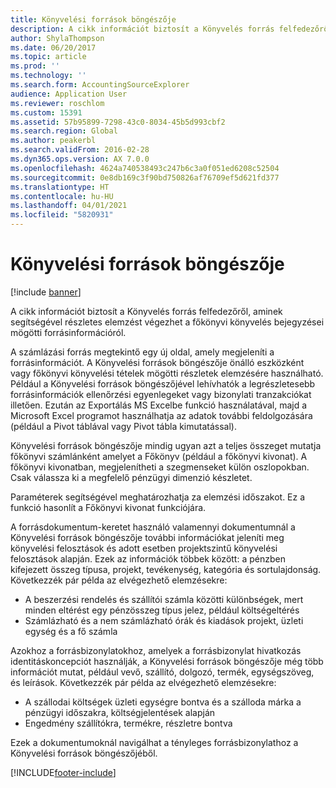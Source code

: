 ```yaml
---
title: Könyvelési források böngészője
description: A cikk információt biztosít a Könyvelés forrás felfedezőről, aminek segítségével részletes elemzést végezhet a főkönyvi könyvelés bejegyzései mögötti forrásinformációról.
author: ShylaThompson
ms.date: 06/20/2017
ms.topic: article
ms.prod: ''
ms.technology: ''
ms.search.form: AccountingSourceExplorer
audience: Application User
ms.reviewer: roschlom
ms.custom: 15391
ms.assetid: 57b95899-7298-43c0-8034-45b5d993cbf2
ms.search.region: Global
ms.author: peakerbl
ms.search.validFrom: 2016-02-28
ms.dyn365.ops.version: AX 7.0.0
ms.openlocfilehash: 4624a740538493c247b6c3a0f051ed6208c52504
ms.sourcegitcommit: 0e8db169c3f90bd750826af76709ef5d621fd377
ms.translationtype: HT
ms.contentlocale: hu-HU
ms.lasthandoff: 04/01/2021
ms.locfileid: "5820931"
---
```

# <a name="accounting-source-explorer"></a>Könyvelési források böngészője

[!include [banner](../includes/banner.md)]

A cikk információt biztosít a Könyvelés forrás felfedezőről, aminek segítségével részletes elemzést végezhet a főkönyvi könyvelés bejegyzései mögötti forrásinformációról.

A számlázási forrás megtekintő egy új oldal, amely megjeleníti a forrásinformációt. A Könyvelési források böngészője önálló eszközként vagy főkönyvi könyvelési tételek mögötti részletek elemzésére használható. Például a Könyvelési források böngészőjével lehívhatók a legrészletesebb forrásinformációk ellenőrzési egyenlegeket vagy bizonylati tranzakciókat illetően. Ezután az Exportálás MS Excelbe funkció használatával, majd a Microsoft Excel programot használhatja az adatok további feldolgozására (például a Pivot táblával vagy Pivot tábla kimutatással).

Könyvelési források böngészője mindig ugyan azt a teljes összeget mutatja főkönyvi számlánként amelyet a Főkönyv (például a főkönyvi kivonat). A főkönyvi kivonatban, megjelenítheti a szegmenseket külön oszlopokban. Csak válassza ki a megfelelő pénzügyi dimenzió készletet. 

Paraméterek segítségével meghatározhatja za elemzési időszakot. Ez a funkció hasonlít a Főkönyvi kivonat funkciójára.

A forrásdokumentum-keretet használó valamennyi dokumentumnál a Könyvelési források böngészője további információkat jeleníti meg könyvelési felosztások és adott esetben projektszintű könyvelési felosztások alapján. Ezek az információk többek között: a pénzben kifejezett összeg típusa, projekt, tevékenység, kategória és sortulajdonság. Következzék pár példa az elvégezhető elemzésekre:

-   A beszerzési rendelés és szállítói számla közötti különbségek, mert minden eltérést egy pénzösszeg típus jelez, például költségeltérés
-   Számlázható és a nem számlázható órák és kiadások projekt, üzleti egység és a fő számla

Azokhoz a forrásbizonylatokhoz, amelyek a forrásbizonylat hivatkozás identitáskoncepciót használják, a Könyvelési források böngészője még több információt mutat, például vevő, szállító, dolgozó, termék, egységszöveg, és leírások. Következzék pár példa az elvégezhető elemzésekre:

-   A szállodai költségek üzleti egységre bontva és a szálloda márka a pénzügyi időszakra, költségjelentések alapján
-   Engedmény szállítókra, termékre, részletre bontva

Ezek a dokumentumoknál navigálhat a tényleges forrásbizonylathoz a Könyvelési források böngészőjéből.





[!INCLUDE[footer-include](../../includes/footer-banner.md)]